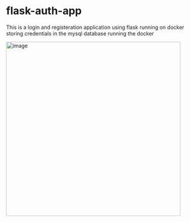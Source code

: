 # flask-auth-app
This is a login and registeration application using flask running on docker storing credentials in the mysql database running the docker

<img width="472" alt="image" src="https://github.com/user-attachments/assets/656b3064-410c-4cec-afe3-288d98ea3563" />
